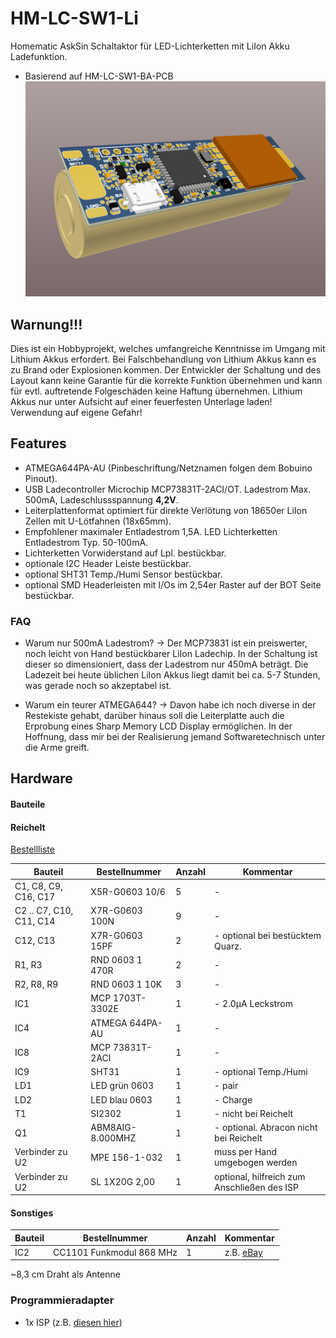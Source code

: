 # HM-LC-SW1-Li
Homematic AskSin Schaltaktor für LED-Lichterketten mit LiIon Akku Ladefunktion.
- Basierend auf HM-LC-SW1-BA-PCB
![ISO_BATT](https://github.com/Asselhead/HM-LC-SW1-Li/blob/master/Images/ISO_BATT.png)

## **Warnung!!!**

Dies ist ein Hobbyprojekt, welches umfangreiche Kenntnisse im Umgang mit Lithium Akkus erfordert.
Bei Falschbehandlung von Lithium Akkus kann es zu Brand oder Explosionen kommen. Der Entwickler der Schaltung und des Layout kann keine Garantie für die korrekte Funktion übernehmen und kann für evtl. auftretende Folgeschäden keine Haftung übernehmen.
Lithium Akkus nur unter Aufsicht auf einer feuerfesten Unterlage laden! Verwendung auf eigene Gefahr!

## Features

- ATMEGA644PA-AU (Pinbeschriftung/Netznamen folgen dem Bobuino Pinout).
- USB Ladecontroller Microchip MCP73831T-2ACI/OT. Ladestrom Max. 500mA, Ladeschlussspannung **4,2V**.
- Leiterplattenformat optimiert für direkte Verlötung von 18650er LiIon Zellen mit U-Lötfahnen (18x65mm).
- Empfohlener maximaler Entladestrom 1,5A. LED Lichterketten Entladestrom Typ. 50-100mA.
- Lichterketten Vorwiderstand auf Lpl. bestückbar.
- optionale I2C Header Leiste bestückbar.
- optional SHT31 Temp./Humi Sensor bestückbar.
- optional SMD Headerleisten mit I/Os im 2,54er Raster auf der BOT Seite bestückbar.

### FAQ

- Warum nur 500mA Ladestrom?
-> Der MCP73831 ist ein preiswerter, noch leicht von Hand bestückbarer LiIon Ladechip.
In der Schaltung ist dieser so dimensioniert, dass der Ladestrom nur 450mA beträgt. Die Ladezeit bei heute üblichen LiIon Akkus liegt damit bei ca. 5-7 Stunden, was gerade noch so akzeptabel ist.

- Warum ein teurer ATMEGA644?
-> Davon habe ich noch diverse in der Restekiste gehabt, darüber hinaus soll die Leiterplatte auch die Erprobung eines Sharp Memory LCD Display ermöglichen. In der Hoffnung, dass mir bei der Realisierung jemand Softwaretechnisch unter die Arme greift.

## Hardware

#### Bauteile

#### Reichelt

[Bestellliste](https://www.reichelt.de/my/1519439)

Bauteil                  | Bestellnummer    | Anzahl | Kommentar
------------------------ | ---------------- | ------ | ---------
C1, C8, C9, C16, C17     | X5R-G0603 10/6   |   5    | -
C2 .. C7, C10, C11, C14  | X7R-G0603 100N   |   9    | -
C12, C13                 | X7R-G0603 15PF   |   2    | - optional bei bestücktem Quarz.
R1, R3                   | RND 0603 1 470R  |   2    | -
R2, R8, R9               | RND 0603 1 10K   |   3    | -
IC1                      | MCP 1703T-3302E |   1    | - 2.0µA Leckstrom
IC4                      | ATMEGA 644PA-AU |   1    | -
IC8                      | MCP 73831T-2ACI |   1    | -
IC9                      | SHT31           |   1    | - optional Temp./Humi
LD1                      | LED grün 0603   |   1    | - pair
LD2                      | LED blau 0603   |   1    | - Charge
T1                       | SI2302          |   1    | - nicht bei Reichelt
Q1                       | ABM8AIG-8.000MHZ|   1    | - optional. Abracon nicht bei Reichelt
Verbinder zu U2          | MPE 156-1-032   |   1    | muss per Hand umgebogen werden
Verbinder zu U2          | SL 1X20G 2,00   |   1    | optional, hilfreich zum Anschließen des ISP


#### Sonstiges

Bauteil | Bestellnummer            | Anzahl | Kommentar
------- | ------------------------ | ------ | ---------
IC2     | CC1101 Funkmodul 868 MHz |   1    | z.B. [eBay](https://www.ebay.de/itm/272455136087)

~8,3 cm Draht als Antenne


### Programmieradapter
- 1x ISP (z.B. [diesen hier](https://www.diamex.de/dxshop/USB-ISP-Programmer-fuer-Atmel-AVR-Rev2))
